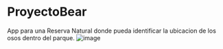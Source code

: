 # ProyectoBear
App para una Reserva Natural donde pueda identificar la ubicacion de los osos dentro del parque.
![image](https://user-images.githubusercontent.com/99770498/200346380-4fd6f894-62e2-4a05-ba39-0d023ee8ef76.png)
